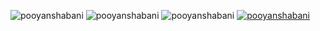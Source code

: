 ![pooyanshabani](https://img.shields.io/badge/PHP-80-blue)
![pooyanshabani](https://img.shields.io/badge/CSS-90-green)
![pooyanshabani](https://img.shields.io/badge/JS-75-red)
[![pooyanshabani](https://img.shields.io/badge/JS-75-red)](https://pooyan-shabani.ir)
